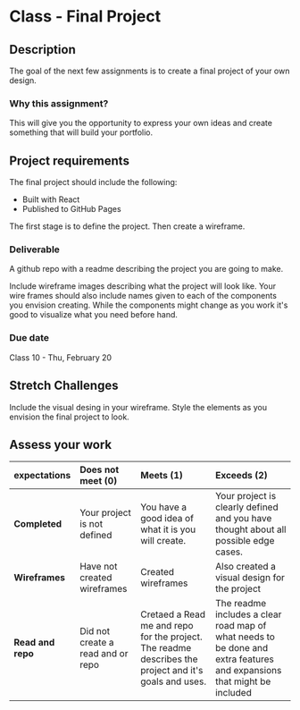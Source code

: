 # Class - Final Project

## Description 

The goal of the next few assignments is to create a final project of your own design. 

### Why this assignment?

This will give you the opportunity to express your own ideas and create something that will build your portfolio. 

## Project requirements

The final project should include the following: 

- Built with React
- Published to GitHub Pages

The first stage is to define the project. Then create a wireframe.

### Deliverable

A github repo with a readme describing the project you are going to make.

Include wireframe images describing what the project will look like. Your wire frames should also include names given to each of the components you envision creating. While the components might change as you work it's good to visualize what you need before hand.

### Due date

Class 10 - Thu, February 20

## Stretch Challenges 

Include the visual desing in your wireframe. Style the elements as you envision the final project to look. 

## Assess your work

| expectations | Does not meet (0) | Meets (1) | Exceeds (2) |
|:--------------|:---------------------------|:-------------------------|:---------------------|
| **Completed** | Your project is not defined | You have a good idea of what it is you will create. | Your project is clearly defined and you have thought about all possible edge cases. |
| **Wireframes** | Have not created wireframes | Created wireframes | Also created a visual design for the project |
| **Read and repo** | Did not create a read and or repo | Cretaed a Read me and repo for the project. The readme describes the project and it's goals and uses. | The readme includes a clear road map of what needs to be done and extra features and expansions that might be included |
 